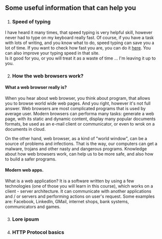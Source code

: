 ## Some useful information that can help you

1. ### Speed of typing  
I have heard it many times, that speed typing is very helpful skill, however 
never had to type on my keyboard really fast. Of course, if you have a task with
lots of writing, and you know what to do, speed typing can save you a lot of time. 
If you want to check how fast you are, you can do it [here](https://www.typingtest.com/index.php).
You can also improve your typing speed in that site.  
Is it good for you, or you will treat it as a waste of time ... I'm leaving it up to you.

2. ### How the web browsers work?
#### What a web browser really is?
When you hear about web browser, you think about program, that allows you to 
browse world wide web pages. And you right, however it's not full answer. 
Web browsers are most complicated programs that is used by average user. 
Modern browsers can performa many tasks: generate a web page, with its static 
and dynamic content, display many popular documents formats, be used as an e-mail 
client or communicator, or even to wrok on a documents in cloud.  

On the other hand, web browser, as a kind of "world window", can be a source of
problems and infections. That is the way, our computers can get a malware, trojans
and other nasty and dangerous programs. Knowledge about how web browsers work, can
help us to be more safe, and also how to build a safer programs. 

#### Modern web apps.  
What is a web application? It is a software written by using a few technologies
(one of those you will learn in this course), which works on a client - server
architecture. It can communicate with another applications and / or servers and
performing actions on user's request. Some examples are: Facebook, LinkedIn, GMail,
internet shops, bank systems, communicators and games.

3. ### Lore ipsum

4. ### HTTP Protocol basics